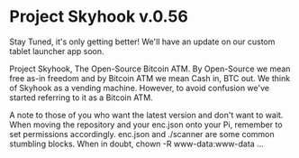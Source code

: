 # Project Skyhook v.0.56

Stay Tuned, it's only getting better! We'll have an update on our custom tablet launcher app soon.

Project Skyhook, The Open-Source Bitcoin ATM. By Open-Source we mean free as-in freedom and by Bitcoin ATM we mean Cash in, BTC out. We think of Skyhook as a vending machine. However, to avoid confusion we've started referring to it as a Bitcoin ATM.



A note to those of you who want the latest version and don't want to wait. When moving the repository and your enc.json onto your Pi, remember to set permissions accordingly. enc.json and ./scanner are some common stumbling blocks. When in doubt, chown -R www-data:www-data ...


